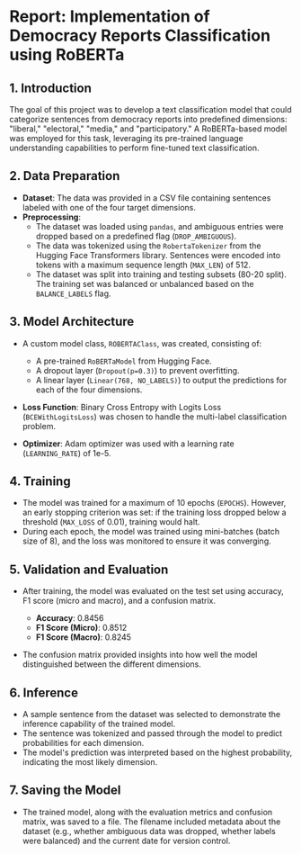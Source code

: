 # Report: Implementation of Democracy Reports Classification using RoBERTa

## 1. Introduction

The goal of this project was to develop a text classification model that could categorize sentences from democracy reports into predefined dimensions: "liberal," "electoral," "media," and "participatory." A RoBERTa-based model was employed for this task, leveraging its pre-trained language understanding capabilities to perform fine-tuned text classification.

## 2. Data Preparation

- **Dataset**: The data was provided in a CSV file containing sentences labeled with one of the four target dimensions.
- **Preprocessing**:
  - The dataset was loaded using `pandas`, and ambiguous entries were dropped based on a predefined flag (`DROP_AMBIGUOUS`).
  - The data was tokenized using the `RobertaTokenizer` from the Hugging Face Transformers library. Sentences were encoded into tokens with a maximum sequence length (`MAX_LEN`) of 512.
  - The dataset was split into training and testing subsets (80-20 split). The training set was balanced or unbalanced based on the `BALANCE_LABELS` flag.

## 3. Model Architecture

- A custom model class, `ROBERTAClass`, was created, consisting of:
  - A pre-trained `RoBERTaModel` from Hugging Face.
  - A dropout layer (`Dropout(p=0.3)`) to prevent overfitting.
  - A linear layer (`Linear(768, NO_LABELS)`) to output the predictions for each of the four dimensions.
- **Loss Function**: Binary Cross Entropy with Logits Loss (`BCEWithLogitsLoss`) was chosen to handle the multi-label classification problem.

- **Optimizer**: Adam optimizer was used with a learning rate (`LEARNING_RATE`) of 1e-5.

## 4. Training

- The model was trained for a maximum of 10 epochs (`EPOCHS`). However, an early stopping criterion was set: if the training loss dropped below a threshold (`MAX_LOSS` of 0.01), training would halt.
- During each epoch, the model was trained using mini-batches (batch size of 8), and the loss was monitored to ensure it was converging.

## 5. Validation and Evaluation

- After training, the model was evaluated on the test set using accuracy, F1 score (micro and macro), and a confusion matrix.

  - **Accuracy**: 0.8456
  - **F1 Score (Micro)**: 0.8512
  - **F1 Score (Macro)**: 0.8245

- The confusion matrix provided insights into how well the model distinguished between the different dimensions.

## 6. Inference

- A sample sentence from the dataset was selected to demonstrate the inference capability of the trained model.
- The sentence was tokenized and passed through the model to predict probabilities for each dimension.
- The model's prediction was interpreted based on the highest probability, indicating the most likely dimension.

## 7. Saving the Model

- The trained model, along with the evaluation metrics and confusion matrix, was saved to a file. The filename included metadata about the dataset (e.g., whether ambiguous data was dropped, whether labels were balanced) and the current date for version control.
